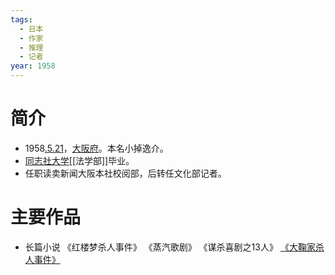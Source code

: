 ```yaml
---
tags:
  - 日本
  - 作家
  - 推理
  - 记者
year: 1958
---
```

# 简介

- 1958[.5.21](2024-05-21.md)，[大阪府](大阪府.md)。本名小掉逸介。
- [同志社大学](同志社大学.md)[[法学部]]毕业。
- 任职读卖新闻大阪本社校阅部，后转任文化部记者。
# 主要作品

- 长篇小说
《红楼梦杀人事件》
《蒸汽歌剧》
《谋杀喜剧之13人》
[《大鞠家杀人事件》](《大鞠家杀人事件》.md)